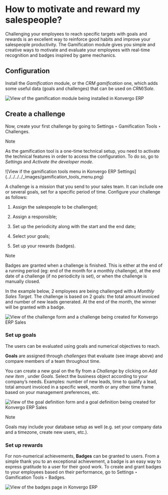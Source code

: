 # How to motivate and reward my salespeople?

Challenging your employees to reach specific targets with goals and rewards is
an excellent way to reinforce good habits and improve your salespeople
productivity. The Gamification module gives you simple and creative ways to
motivate and evaluate your employees with real-time recognition and badges
inspired by game mechanics.

## Configuration

Install the _Gamification_ module, or the _CRM gamification_ one, which adds
some useful data (goals and challenges) that can be used on _CRM/Sale_.

![View of the gamification module being installed in
Konvergo ERP](../../../../_images/gamification_module_install.png)

## Create a challenge

Now, create your first challenge by going to Settings ‣ Gamification Tools ‣
Challenges.

<div class="alert alert-primary">
<p class="alert-title">
Note</p><p>As the gamification tool is a one-time technical setup, you need to activate the technical
features in order to access the configuration. To do so, go to <em>Settings</em> and <em>Activate the
developer mode</em>.</p>
</div> ![View if the gamification tools menu in Konvergo ERP
Settings](../../../../_images/gamification_tools_menu.png)

A challenge is a mission that you send to your sales team. It can include one
or several goals, set for a specific period of time. Configure your challenge
as follows:

  1. Assign the salespeople to be challenged;

  2. Assign a responsible;

  3. Set up the periodicity along with the start and the end date;

  4. Select your goals;

  5. Set up your rewards (badges).

<div class="alert alert-primary">
<p class="alert-title">
Note</p><p>Badges are granted when a challenge is finished. This is either at the end of a running period
(eg: end of the month for a monthly challenge), at the end date of a challenge (if no periodicity
is set), or when the challenge is manually closed.</p>
</div>

In the example below, 2 employees are being challenged with a _Monthly Sales
Target_. The challenge is based on 2 goals: the total amount invoiced and
number of new leads generated. At the end of the month, the winner will be
granted with a badge.

![View of the challenge form and a challenge being created for Konvergo ERP
Sales](../../../../_images/challenges.png)

### Set up goals

The users can be evaluated using goals and numerical objectives to reach.

**Goals** are assigned through _challenges_ that evaluate (see image above)
and compare members of a team throughout time.

You can create a new goal on the fly from a _Challenge_ by clicking on _Add
new item_ , under _Goals_. Select the business object according to your
company’s needs. Examples: number of new leads, time to qualify a lead, total
amount invoiced in a specific week, month or any other time frame based on
your management preferences, etc.

![View of the goal definition form and a goal definition being created for
Konvergo ERP Sales](../../../../_images/goal_definitions.png) <div class="alert alert-primary">
<p class="alert-title">
Note</p><p>Goals may include your database setup as well (e.g. set your company data and a timezone,
create new users, etc.).</p>
</div>

### Set up rewards

For non-numerical achievements, **Badges** can be granted to users. From a
simple thank you to an exceptional achievement, a badge is an easy way to
express gratitude to a user for their good work. To create and grant badges to
your employees based on their performance, go to Settings ‣ Gamification Tools
‣ Badges.

![View of the badges page in Konvergo ERP](../../../../_images/badges.png)

